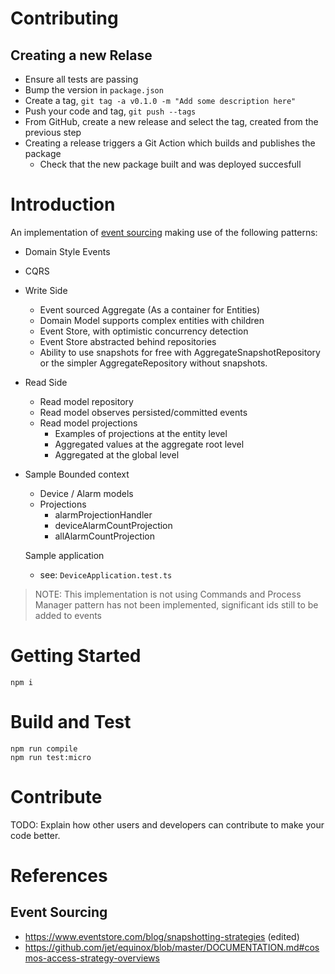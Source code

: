 # Contributing

## Creating a new Relase
 - Ensure all tests are passing
 - Bump the version in `package.json`
 - Create a tag, ```git tag -a v0.1.0 -m "Add some description here"```
 - Push your code and tag, ```git push --tags```
 - From GitHub, create a new release and select the tag, created from the previous step
 - Creating a release triggers a Git Action which builds and publishes the package
    - Check that the new package built and was deployed succesfull

# Introduction

An implementation of [event sourcing](./docs/eventSourcing.md) making use of the following patterns:

- Domain Style Events
- CQRS
- Write Side

  - Event sourced Aggregate (As a container for Entities)
  - Domain Model supports complex entities with children
  - Event Store, with optimistic concurrency detection
  - Event Store abstracted behind repositories
  - Ability to use snapshots for free with AggregateSnapshotRepository or the simpler AggregateRepository without snapshots.

- Read Side

  - Read model repository
  - Read model observes persisted/committed events
  - Read model projections
    - Examples of projections at the entity level
    - Aggregated values at the aggregate root level
    - Aggregated at the global level

- Sample Bounded context

  - Device / Alarm models
  - Projections
    - alarmProjectionHandler
    - deviceAlarmCountProjection
    - allAlarmCountProjection

  Sample application

  - see: `DeviceApplication.test.ts`

> NOTE: This implementation is not using Commands and Process Manager pattern has not been implemented, significant ids still to be added to events

# Getting Started

`npm i`

# Build and Test

```
npm run compile
npm run test:micro
```

# Contribute

TODO: Explain how other users and developers can contribute to make your code better.



# References
## Event Sourcing
- https://www.eventstore.com/blog/snapshotting-strategies (edited)
- https://github.com/jet/equinox/blob/master/DOCUMENTATION.md#cosmos-access-strategy-overviews